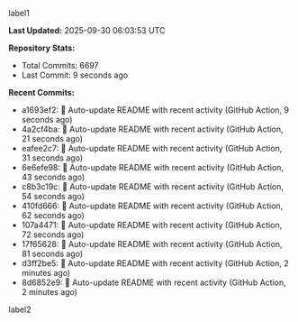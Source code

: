 
label1 
<!-- ACTIVITY_START -->
**Last Updated:** 2025-09-30 06:03:53 UTC

**Repository Stats:**
- Total Commits: 6697
- Last Commit: 9 seconds ago

**Recent Commits:**
- a1693ef2: 🤖 Auto-update README with recent activity (GitHub Action, 9 seconds ago)
- 4a2cf4ba: 🤖 Auto-update README with recent activity (GitHub Action, 21 seconds ago)
- eafee2c7: 🤖 Auto-update README with recent activity (GitHub Action, 31 seconds ago)
- 6e6efe98: 🤖 Auto-update README with recent activity (GitHub Action, 43 seconds ago)
- c8b3c19c: 🤖 Auto-update README with recent activity (GitHub Action, 54 seconds ago)
- 410fd666: 🤖 Auto-update README with recent activity (GitHub Action, 62 seconds ago)
- 107a4471: 🤖 Auto-update README with recent activity (GitHub Action, 72 seconds ago)
- 17f65628: 🤖 Auto-update README with recent activity (GitHub Action, 81 seconds ago)
- d3ff2be5: 🤖 Auto-update README with recent activity (GitHub Action, 2 minutes ago)
- 8d6852e9: 🤖 Auto-update README with recent activity (GitHub Action, 2 minutes ago)
<!-- ACTIVITY_END -->

label2
